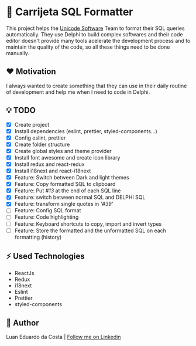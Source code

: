 # :page_facing_up: Carrijeta SQL Formatter

This project helps the [Unicode Software](https://www.unicodesoftware.com.br/ "Unicode Software Homepage") Team to format their SQL queries automatically.
They use Delphi to build complex softwares and their code editor doesn't provide many tools acelerate the development process and to maintain the quality of the code, so all these things need to be done manually.

## :heart: Motivation

I always wanted to create something that they can use in their daily routine of development and help me when I need to code in Delphi.

## :bulb: TODO

- [x] Create project
- [x] Install dependencies (eslint, prettier, styled-components...)
- [x] Config eslint, prettier
- [x] Create folder structure
- [x] Create global styles and theme provider
- [x] Install font awesome and create icon library
- [x] Install redux and react-redux
- [x] Install i18next and react-i18next
- [x] Feature: Switch between Dark and light themes
- [x] Feature: Copy formatted SQL to clipboard
- [x] Feature: Put *#13* at the end of each SQL line
- [x] Feature: switch between normal SQL and DELPHI SQL
- [x] Feature: transform single quotes in *'#39'*
- [ ] Feature: Config SQL format
- [ ] Feature: Code highlighting
- [ ] Feature: Keyboard shortcuts to copy, import and invert types
- [ ] Feature: Store the formatted and the unformatted SQL on each formatting (history)

## :zap: Used Technologies

- ReactJs
- Redux
- i18next
- Eslint
- Prettier
- styled-components

## :man: Author

Luan Eduardo da Costa | [Follow me on Linkedin](https://www.linkedin.com/in/luaneducosta/)
